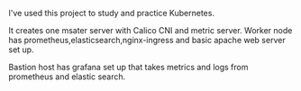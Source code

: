 I've used this project to study and practice Kubernetes.

It creates one msater server with Calico CNI and metric server.
Worker node has prometheus,elasticsearch,nginx-ingress and basic apache web server set up.

Bastion host has grafana set up that takes metrics and logs from prometheus and elastic search.
